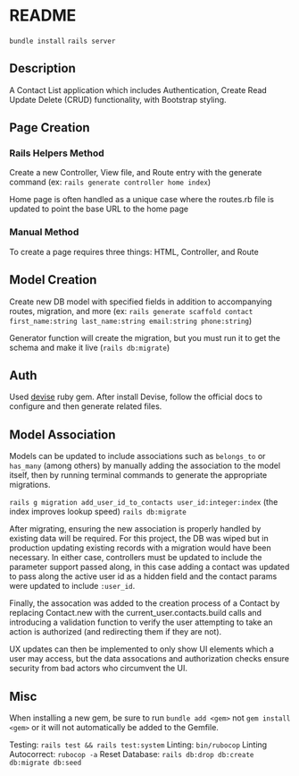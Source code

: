 # README

`bundle install`
`rails server`

## Description

A Contact List application which includes Authentication, Create Read Update Delete (CRUD) functionality, with Bootstrap styling.

## Page Creation

### Rails Helpers Method

Create a new Controller, View file, and Route entry with the generate command (ex: `rails generate controller home index`)

Home page is often handled as a unique case where the routes.rb file is updated to point the base URL to the home page

### Manual Method

To create a page requires three things: HTML, Controller, and Route

## Model Creation

Create new DB model with specified fields in addition to accompanying routes, migration, and more (ex: `rails generate scaffold contact first_name:string last_name:string email:string phone:string`)

Generator function will create the migration, but you must run it to get the schema and make it live (`rails db:migrate`)

## Auth

Used [devise](https://rubygems.org/gems/devise) ruby gem.
After install Devise, follow the official docs to configure and then generate related files.

## Model Association

Models can be updated to include associations such as `belongs_to` or `has_many` (among others) by manually adding the association to the model itself, then by running terminal commands to generate the appropriate migrations.

`rails g migration add_user_id_to_contacts user_id:integer:index` (the index improves lookup speed)
`rails db:migrate`

After migrating, ensuring the new association is properly handled by existing data will be required. For this project, the DB was wiped but in production updating existing records with a migration would have been necessary. In either case, controllers must be updated to include the parameter support passed along, in this case adding a contact was updated to pass along the active user id as a hidden field and the contact params were updated to include `:user_id`.

Finally, the assocation was added to the creation process of a Contact by replacing Contact.new with the current_user.contacts.build calls and introducing a validation function to verify the user attempting to take an action is authorized (and redirecting them if they are not).

UX updates can then be implemented to only show UI elements which a user may access, but the data assocations and authorization checks ensure security from bad actors who circumvent the UI.

## Misc

When installing a new gem, be sure to run `bundle add <gem>` not `gem install <gem>` or it will not automatically be added to the Gemfile.

Testing: `rails test && rails test:system`
Linting: `bin/rubocop`
Linting Autocorrect: `rubocop -a`
Reset Database: `rails db:drop db:create db:migrate db:seed`

